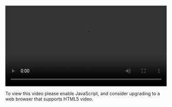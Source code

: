 <video controls="" style="width: 100%; display: block;"><source src="http://o86bpj665.bkt.clouddn.com/webpack-react-mole/12-react-ajax.mp4" type="video/mp4"><p>To view this video please enable JavaScript, and consider upgrading to a web browser that supports HTML5 video.</p></video>
